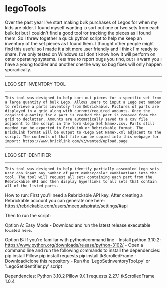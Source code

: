 # legoTools
Over the past year I've start making bulk purchases of Legos for when my kids are older. I found myself wanting to sort out one or two sets from each bulk lot but I couldn't find a good tool for tracking the pieces as I found them. So I threw together a quick python script to help me keep an inventory of the set pieces as I found them. I thought other people might find this useful so I made it a bit more user friendly and I think I'm ready to share. I've only tested on Windows so I don't know how it will perform on other operating systems. Feel free to report bugs you find, but I'll warn you I have a young toddler and another one the way so bug fixes will only happen sporadically.

***********************************************
LEGO SET INVENTORY TOOL
***********************************************
    This tool was designed to help sort out pieces for a specific set from a large quantity of bulk Lego. Allows users to input a Lego set number to retrieve a parts inventory from Rebrickable. Pictures of parts are displayed in a grid along with current/required amounts. Once the required quantity for a part is reached the part is removed from the grid to declutter. Amounts are automatically saved to a csv file adjacent to the script in the form <Lego Set Name>.csv. Parts still needed can be exported to BrickLink or Rebrickable format. The BrickLink format will be output to <Lego Set Name>.xml adjacent to the script. The contents of that file can be copied into this webpage for import: https://www.bricklink.com/v2/wanted/upload.page 

***********************************************
LEGO SET IDENTIFIER
***********************************************
    This tool was designed to help identify partially assembled Lego sets. User can input any number of part number/color combinations into the tool. The tool will request all sets containing each part from the Rebrickable API and then display hyperlinks to all sets that contain all of the listed parts.

How to run:
First you'll need a Rebrickable API key. After creating a Rebrickable account you can generate one here: https://rebrickable.com/users/meequalspirate/settings/#api

Then to run the script:

Option A: Easy Mode
    - Download and run the latest release executable located here:

Option B: If you're familiar with python/command line
    - Install python 3.10.2: https://www.python.org/downloads/release/python-3102/
    - Open a command line and run the following commands to install the dependencies:
        pip install Pillow
        pip install requests
        pip install tkScrolledFrame
    - Download/clone this repository
    - Run the 'LegoSetInventoryTool.py' or 'LegoSetIdentifier.py' script

Dependencies:
    Python 3.10.2
    Pillow 9.0.1
    requests 2.27.1
    tkScrolledFrame 1.0.4